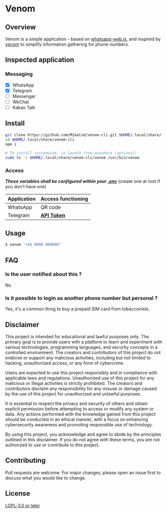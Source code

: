 # Venom

## Overview

Venom is a simple application - based on [whatsapp-web.js](https://github.com/pedroslopez/whatsapp-web.js/), and inspired by [venom](https://github.com/orkestral/venom) to simplify information gathering for phone numbers.


## Inspected application

### Messaging

- [x] WhatsApp
- [x] Telegram
- [ ] Messenger
- [ ] WeChat
- [ ] Kakao Talk

## Install

```sh
git clone https://github.com/MikeCod/venom-cli.git $HOME/.local/share/
cd $HOME/.local/share/venom-cli
npm i

# To install systemwide, to launch from anywhere (optional)
sudo ln -s $HOME/.local/share/venom-cli/venom /usr/bin/venom
```

### Access

***These variables shall be configured within your [.env](.env)*** (create one at root if you don't have one)

| Application | Access functioning |
|-|-|
| WhatsApp | QR code |
| Telegram | [**API Token**](https://my.telegram.org/apps) |

## Usage

```sh
$ venom "+44 0000 000000"
```

## FAQ

### Is the user notified about this ?
No

### Is it possible to login as another phone number but personal ?
Yes, it's a common thing to buy a prepaid SIM card from tobacconists.

## Disclaimer

This project is intended for educational and lawful purposes only. The primary goal is to provide users with a platform to learn and experiment with various technologies, programming languages, and security concepts in a controlled environment. The creators and contributors of this project do not endorse or support any malicious activities, including but not limited to hacking, unauthorized access, or any form of cybercrime.

Users are expected to use this project responsibly and in compliance with applicable laws and regulations. Unauthorized use of this project for any malicious or illegal activities is strictly prohibited. The creators and contributors disclaim any responsibility for any misuse or damage caused by the use of this project for unauthorized and unlawful purposes.

It is essential to respect the privacy and security of others and obtain explicit permission before attempting to access or modify any system or data. Any actions performed with the knowledge gained from this project should be conducted in an ethical manner, with a focus on enhancing cybersecurity awareness and promoting responsible use of technology.

By using this project, you acknowledge and agree to abide by the principles outlined in this disclaimer. If you do not agree with these terms, you are not authorized to use or contribute to this project.

## Contributing

Pull requests are welcome. For major changes, please open an issue first
to discuss what you would like to change.

## License

[LGPL-3.0 or later](LICENSE)